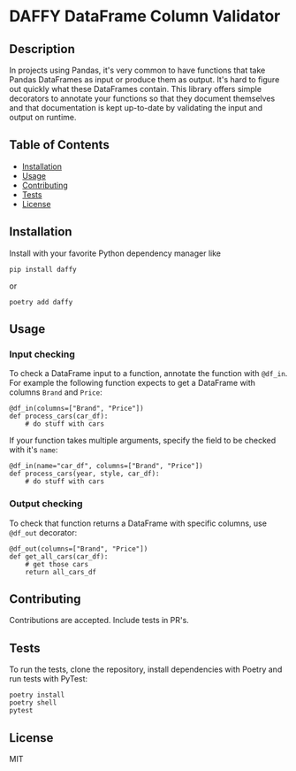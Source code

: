 # DAFFY DataFrame Column Validator


## Description 

In projects using Pandas, it's very common to have functions that take Pandas DataFrames as input or produce them as output.
It's hard to figure out quickly what these DataFrames contain. This library offers simple decorators to annotate your functions
so that they document themselves and that documentation is kept up-to-date by validating the input and output on runtime.

## Table of Contents
* [Installation](#installation)
* [Usage](#usage)
* [Contributing](#contributing)
* [Tests](#tests)
* [License](#license)

## Installation

Install with your favorite Python dependency manager like

```
pip install daffy
```

or

```
poetry add daffy
```


## Usage 
### Input checking

To check a DataFrame input to a function, annotate the function with `@df_in`. For example the following function expects to get
a DataFrame with columns `Brand` and `Price`:

```
@df_in(columns=["Brand", "Price"])
def process_cars(car_df):
    # do stuff with cars
```

If your function takes multiple arguments, specify the field to be checked with it's `name`:

```
@df_in(name="car_df", columns=["Brand", "Price"])
def process_cars(year, style, car_df):
    # do stuff with cars
```

### Output checking

To check that function returns a DataFrame with specific columns, use `@df_out` decorator:

```
@df_out(columns=["Brand", "Price"])
def get_all_cars(car_df):
    # get those cars
    return all_cars_df
```


## Contributing

Contributions are accepted. Include tests in PR's.

## Tests

To run the tests, clone the repository, install dependencies with Poetry and run tests with PyTest:

```
poetry install
poetry shell
pytest
```


## License

MIT
